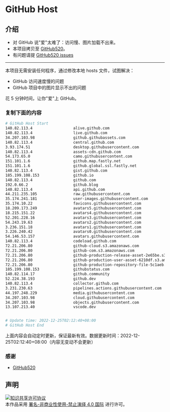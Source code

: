 # GitHub Host
## 介绍
- 对 GitHub 说"爱"太难了：访问慢、图片加载不出来。
- 本项目拷贝至 [GitHub520](https://github.com/521xueweihan/GitHub520)。
- 有问题请提 [GitHub520 issues](https://github.com/521xueweihan/GitHub520/issues/new)

---

本项目无需安装任何程序，通过修改本地 hosts 文件，试图解决：
- GitHub 访问速度慢的问题
- GitHub 项目中的图片显示不出的问题

花 5 分钟时间，让你"爱"上 GitHub。

### 复制下面的内容
```bash
# GitHub Host Start
140.82.113.4                  alive.github.com
140.82.113.4                  live.github.com
34.207.103.98                 github.githubassets.com
140.82.113.4                  central.github.com
3.93.174.51                   desktop.githubusercontent.com
140.82.113.4                  assets-cdn.github.com
54.173.65.0                   camo.githubusercontent.com
151.101.1.6                   github.map.fastly.net
151.101.1.6                   github.global.ssl.fastly.net
140.82.113.4                  gist.github.com
185.199.108.153               github.io
140.82.113.4                  github.com
192.0.66.2                    github.blog
140.82.113.4                  api.github.com
44.211.235.105                raw.githubusercontent.com
35.174.241.181                user-images.githubusercontent.com
35.174.10.22                  favicons.githubusercontent.com
18.209.173.249                avatars5.githubusercontent.com
18.215.151.22                 avatars4.githubusercontent.com
52.201.228.16                 avatars3.githubusercontent.com
54.243.19.63                  avatars2.githubusercontent.com
3.236.151.18                  avatars1.githubusercontent.com
3.226.240.42                  avatars0.githubusercontent.com
54.146.53.157                 avatars.githubusercontent.com
140.82.113.4                  codeload.github.com
72.21.206.80                  github-cloud.s3.amazonaws.com
72.21.206.80                  github-com.s3.amazonaws.com
72.21.206.80                  github-production-release-asset-2e65be.s3.amazonaws.com
72.21.206.80                  github-production-user-asset-6210df.s3.amazonaws.com
72.21.206.80                  github-production-repository-file-5c1aeb.s3.amazonaws.com
185.199.108.153               githubstatus.com
140.82.114.17                 github.community
52.224.38.193                 github.dev
140.82.113.4                  collector.github.com
3.231.230.63                  pipelines.actions.githubusercontent.com
44.197.248.229                media.githubusercontent.com
34.207.103.98                 cloud.githubusercontent.com
34.207.103.98                 objects.githubusercontent.com
13.107.213.40                 vscode.dev


# Update time: 2022-12-25T02:12:40+08:00
# GitHub Host End

```
上面内容会自动定时更新，保证最新有效。数据更新时间：2022-12-25T02:12:40+08:00（内容无变动不会更新）

### 感谢

- [GitHub520](https://github.com/521xueweihan/GitHub520)

## 声明
<a rel="license" href="https://creativecommons.org/licenses/by-nc-nd/4.0/deed.zh"><img alt="知识共享许可协议" style="border-width: 0" src="https://licensebuttons.net/l/by-nc-nd/4.0/88x31.png"></a><br>本作品采用 <a rel="license" href="https://creativecommons.org/licenses/by-nc-nd/4.0/deed.zh">署名-非商业性使用-禁止演绎 4.0 国际</a> 进行许可。